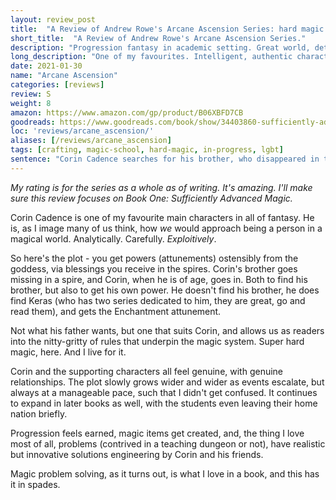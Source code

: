 ```yaml
---
layout: review_post
title:  "A Review of Andrew Rowe's Arcane Ascension Series: hard magic done right"
short_title:  "A Review of Andrew Rowe's Arcane Ascension Series."
description: "Progression fantasy in academic setting. Great world, detailed magic, intelligent characters, extraordinarily fun. Crafting and spire/dungeon focus."
long_description: "One of my favourites. Intelligent, authentic characters using deep magic systems to creatively solve interesting and unexpected problems."
date: 2021-01-30
name: "Arcane Ascension"
categories: [reviews]
review: S
weight: 8
amazon: https://www.amazon.com/gp/product/B06XBFD7CB
goodreads: https://www.goodreads.com/book/show/34403860-sufficiently-advanced-magic
loc: 'reviews/arcane_ascension/'
aliases: [/reviews/arcane_ascension]
tags: [crafting, magic-school, hard-magic, in-progress, lgbt]
sentence: "Corin Cadence searches for his brother, who disappeared in the Serpent Spire."
---
```


*My rating is for the series as a whole as of writing. It's amazing. I'll make sure this review focuses on Book One: Sufficiently Advanced Magic.*

Corin Cadence is one of my favourite main characters in all of fantasy. He is, as I image many of us think, how *we* would approach being a person in a magical world. Analytically. Carefully. *Exploitively*. 

So here's the plot - you get powers (attunements) ostensibly from the goddess, via blessings you receive in the spires. Corin's brother goes missing in a spire, and Corin, when he is of age, goes in. Both to find his brother, but also to get his own power. He doesn't find his brother, he does find Keras (who has two series dedicated to him, they are great, go and read them), and gets the Enchantment attunement. 

Not what his father wants, but one that suits Corin, and allows us as readers into the nitty-gritty of rules that underpin the magic system. Super hard magic, here. And I live for it.

Corin and the supporting characters all feel genuine, with genuine relationships. The plot slowly grows wider and wider as events escalate, but always at a manageable pace, such that I didn't get confused. It continues to expand in later books as well, with the students even leaving their home nation briefly.

Progression feels earned, magic items get created, and, the thing I love most of all, problems (contrived in a teaching dungeon or not), have realistic but innovative solutions engineering by Corin and his friends.

Magic problem solving, as it turns out, is what I love in a book, and this has it in spades.